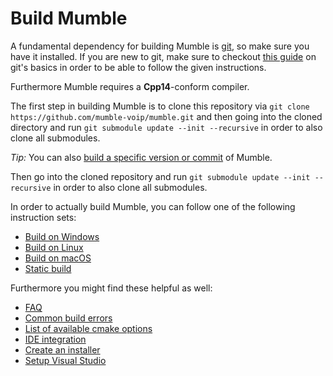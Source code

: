 ﻿# Build Mumble

A fundamental dependency for building Mumble is [git](https://git-scm.com/), so make sure you have it installed. If you are new to git, make sure to
checkout [this guide](https://guides.github.com/introduction/git-handbook/) on git's basics in order to be able to follow the given instructions.

Furthermore Mumble requires a **Cpp14**-conform compiler.

The first step in building Mumble is to clone this repository via `git clone https://github.com/mumble-voip/mumble.git` and then going into the cloned
directory and run `git submodule update --init --recursive` in order to also clone all submodules.

_Tip:_ You can also [build a specific version or commit](faq.md#build-a-specific-version-or-commit) of Mumble.

Then go into the cloned repository and run `git submodule update --init --recursive` in order to also clone all submodules.

In order to actually build Mumble, you can follow one of the following instruction sets:
- [Build on Windows](build_windows.md)
- [Build on Linux](build_linux.md)
- [Build on macOS](build_macos.md)
- [Static build](build_static.md)


Furthermore you might find these helpful as well:
- [FAQ](faq.md)
- [Common build errors](common_build_errors.md)
- [List of available cmake options](cmake_options.md)
- [IDE integration](ide_integration.md)
- [Create an installer](build_installer.md)
- [Setup Visual Studio](setup_visual_studio.md)
